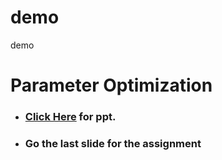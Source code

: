 # demo
demo
# Parameter Optimization
- ### **<a href="https://www.psrana.com/"> Click Here</a> for ppt.**
- ### Go the last slide for the assignment
